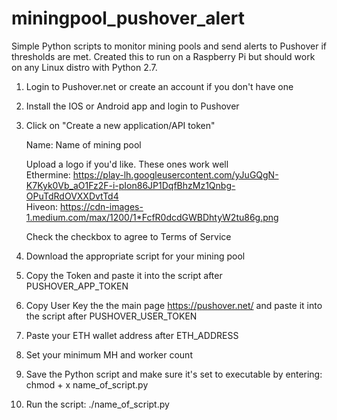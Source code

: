 # miningpool_pushover_alert
Simple Python scripts to monitor mining pools and send alerts to Pushover if thresholds are met. Created this to run on a Raspberry Pi but should work on any Linux distro with Python 2.7.

1. Login to Pushover.net or create an account if you don't have one
2. Install the IOS or Android app and login to Pushover
3. Click on "Create a new application/API token"

    Name: Name of mining pool

    Upload a logo if you'd like. These ones work well  
    Ethermine: https://play-lh.googleusercontent.com/yJuGQgN-K7Kyk0Vb_aO1Fz2F-i-pIon86JP1DqfBhzMz1Qnbg-OPuTdRdOVXXDvtTd4  
    Hiveon: https://cdn-images-1.medium.com/max/1200/1*FcfR0dcdGWBDhtyW2tu86g.png

    Check the checkbox to agree to Terms of Service
4. Download the appropriate script for your mining pool
5. Copy the Token and paste it into the script after PUSHOVER_APP_TOKEN
6. Copy User Key the the main page https://pushover.net/ and paste it into the script after PUSHOVER_USER_TOKEN
7. Paste your ETH wallet address after ETH_ADDRESS
8. Set your minimum MH and worker count
9. Save the Python script and make sure it's set to executable by entering: chmod + x name_of_script.py
10. Run the script: ./name_of_script.py

